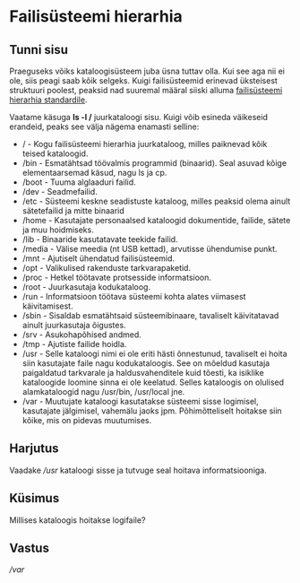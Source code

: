 ﻿# Failisüsteemi hierarhia

## Tunni sisu

Praeguseks võiks kataloogisüsteem juba üsna tuttav olla. Kui see aga nii ei ole, siis peagi saab kõik selgeks. Kuigi failisüsteemid erinevad üksteisest struktuuri poolest, peaksid nad suuremal määral siiski alluma [failisüsteemi hierarhia standardile](http://refspecs.linuxfoundation.org/fhs.shtml).

Vaatame käsuga <b>ls -l /</b> juurkataloogi sisu. Kuigi võib esineda väikeseid erandeid, peaks see välja nägema enamasti selline:

<ul>
<li>/ - Kogu failisüsteemi hierarhia juurkataloog, milles paiknevad kõik teised kataloogid.</li>
<li>/bin - Esmatähtsad töövalmis programmid (binaarid). Seal asuvad kõige elementaarsemad käsud, nagu ls ja cp.</li>
<li>/boot - Tuuma alglaaduri failid.</li>
<li>/dev - Seadmefailid.</li>
<li>/etc - Süsteemi keskne seadistuste kataloog, milles peaksid olema ainult sätetefailid ja mitte binaarid</li>
<li>/home - Kasutajate personaalsed kataloogid dokumentide, failide, sätete ja muu hoidmiseks. </li>
<li>/lib - Binaaride kasutatavate teekide failid.</li>
<li>/media - Välise meedia (nt USB kettad), arvutisse ühendumise punkt.</li>
<li>/mnt - Ajutiselt ühendatud failisüsteemid.</li>
<li>/opt - Valikulised rakenduste tarkvarapaketid.</li>
<li>/proc - Hetkel töötavate protsesside informatsioon.</li>
<li>/root - Juurkasutaja kodukataloog.</li>
<li>/run - Informatsioon töötava süsteemi kohta alates viimasest käivitamisest.</li>
<li>/sbin - Sisaldab esmatähtsaid süsteemibinaare, tavaliselt käivitatavad ainult juurkasutaja õigustes.</li>
<li>/srv - Asukohapõhised andmed.</li>
<li>/tmp - Ajutiste failide hoidla. </li>
<li>/usr - Selle kataloogi nimi ei ole eriti hästi õnnestunud, tavaliselt ei hoita siin kasutajate faile nagu kodukataloogis. See on mõeldud kasutaja paigaldatud tarkvarale ja haldusvahenditele kuid tõesti, ka isiklike kataloogide loomine sinna ei ole keelatud. Selles kataloogis on olulised alamkataloogid nagu /usr/bin, /usr/local jne.</li>
<li>/var - Muutujate kataloogi kasutatakse süsteemi sisse logimisel, kasutajate jälgimisel, vahemälu jaoks jpm. Põhimõtteliselt hoitakse siin kõike, mis on pidevas muutumises.</li>
</ul>

## Harjutus

Vaadake */usr* kataloogi sisse ja tutvuge seal hoitava informatsiooniga.

## Küsimus

Millises kataloogis hoitakse logifaile?

## Vastus

*/var*
